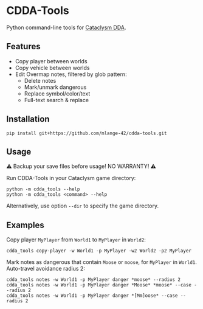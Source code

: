 # CDDA-Tools

Python command-line tools for [Cataclysm DDA](https://cataclysmdda.org/).

## Features

* Copy player between worlds
* Copy vehicle between worlds
* Edit Overmap notes, filtered by glob pattern:
   * Delete notes
   * Mark/unmark dangerous
   * Replace symbol/color/text
   * Full-text search & replace

## Installation

```shell
pip install git+https://github.com/mlange-42/cdda-tools.git
```

## Usage

:warning: Backup your save files before usage! NO WARRANTY! :warning:

Run CDDA-Tools in your Cataclysm game directory:

```shell
python -m cdda_tools --help
python -m cdda_tools <command> --help
```

Alternatively, use option `--dir` to specify the game directory.

## Examples

Copy player `MyPlayer` from `World1` to `MyPlayer` in `World2`:

```shell
cdda_tools copy-player -w World1 -p MyPlayer -w2 World2 -p2 MyPlayer
```

Mark notes as dangerous that contain `Moose` or `moose`, for `MyPlayer` in `World1`. Auto-travel avoidance radius 2:

```shell
cdda_tools notes -w World1 -p MyPlayer danger *moose* --radius 2
cdda_tools notes -w World1 -p MyPlayer danger *Moose* *moose* --case --radius 2
cdda_tools notes -w World1 -p MyPlayer danger *[Mm]oose* --case --radius 2
```